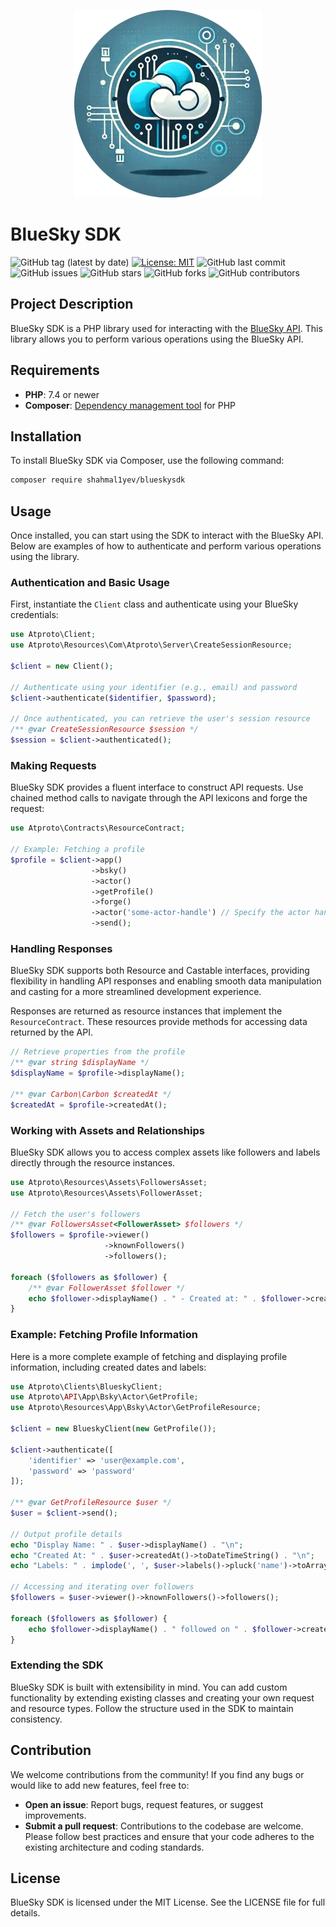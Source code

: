 <p align="center">
  <img src="art/logo-small.webp" alt="Logo" />
</p>

# BlueSky SDK

![GitHub tag (latest by date)](https://img.shields.io/github/v/tag/shahmal1yev/blueskysdk?label=latest&style=flat)
[![License: MIT](https://img.shields.io/badge/License-MIT-green.svg)](https://opensource.org/licenses/MIT)
![GitHub last commit](https://img.shields.io/github/last-commit/shahmal1yev/blueskysdk)
![GitHub issues](https://img.shields.io/github/issues/shahmal1yev/blueskysdk)
![GitHub stars](https://img.shields.io/github/stars/shahmal1yev/blueskysdk)
![GitHub forks](https://img.shields.io/github/forks/shahmal1yev/blueskysdk)
![GitHub contributors](https://img.shields.io/github/contributors/shahmal1yev/blueskysdk)

## Project Description

BlueSky SDK is a PHP library used for interacting with the [BlueSky API](https://docs.bsky.app/docs/get-started). This library allows you to perform various
operations using the BlueSky API.

## Requirements

- **PHP**: 7.4 or newer
- **Composer**: [Dependency management tool](https://getcomposer.org/) for PHP

## Installation

To install BlueSky SDK via Composer, use the following command:

```bash
composer require shahmal1yev/blueskysdk
```

## Usage

Once installed, you can start using the SDK to interact with the BlueSky API. Below are examples of how to 
authenticate and perform various operations using the library.

### Authentication and Basic Usage

First, instantiate the `Client` class and authenticate using your BlueSky credentials:

```php
use Atproto\Client;
use Atproto\Resources\Com\Atproto\Server\CreateSessionResource;

$client = new Client();

// Authenticate using your identifier (e.g., email) and password
$client->authenticate($identifier, $password);

// Once authenticated, you can retrieve the user's session resource
/** @var CreateSessionResource $session */
$session = $client->authenticated();
```

### Making Requests

BlueSky SDK provides a fluent interface to construct API requests. Use chained method calls to navigate through the 
API lexicons and forge the request:

```php
use Atproto\Contracts\ResourceContract;

// Example: Fetching a profile
$profile = $client->app()
                  ->bsky()
                  ->actor()
                  ->getProfile()
                  ->forge()
                  ->actor('some-actor-handle') // Specify the actor handle
                  ->send();
```

### Handling Responses

BlueSky SDK supports both Resource and Castable interfaces, providing flexibility in handling API responses and 
enabling smooth data manipulation and casting for a more streamlined development experience.

Responses are returned as resource instances that implement the `ResourceContract`. These resources provide methods 
for accessing data returned by the API.

```php
// Retrieve properties from the profile
/** @var string $displayName */
$displayName = $profile->displayName();

/** @var Carbon\Carbon $createdAt */
$createdAt = $profile->createdAt();
```

### Working with Assets and Relationships

BlueSky SDK allows you to access complex assets like followers and labels directly through the resource instances.

```php
use Atproto\Resources\Assets\FollowersAsset;
use Atproto\Resources\Assets\FollowerAsset;

// Fetch the user's followers
/** @var FollowersAsset<FollowerAsset> $followers */
$followers = $profile->viewer()
                     ->knownFollowers()
                     ->followers();

foreach ($followers as $follower) {
    /** @var FollowerAsset $follower */
    echo $follower->displayName() . " - Created at: " . $follower->createdAt()->format(DATE_ATOM) . "\n";
}
```

### Example: Fetching Profile Information

Here is a more complete example of fetching and displaying profile information, including created dates and labels:

```php
use Atproto\Clients\BlueskyClient;
use Atproto\API\App\Bsky\Actor\GetProfile;
use Atproto\Resources\App\Bsky\Actor\GetProfileResource;

$client = new BlueskyClient(new GetProfile());

$client->authenticate([
    'identifier' => 'user@example.com',
    'password' => 'password'
]);

/** @var GetProfileResource $user */
$user = $client->send();

// Output profile details
echo "Display Name: " . $user->displayName() . "\n";
echo "Created At: " . $user->createdAt()->toDateTimeString() . "\n";
echo "Labels: " . implode(', ', $user->labels()->pluck('name')->toArray()) . "\n";

// Accessing and iterating over followers
$followers = $user->viewer()->knownFollowers()->followers();

foreach ($followers as $follower) {
    echo $follower->displayName() . " followed on " . $follower->createdAt()->format(DATE_ATOM) . "\n";
}
```

### Extending the SDK

BlueSky SDK is built with extensibility in mind. You can add custom functionality by extending existing classes and 
creating your own request and resource types. Follow the structure used in the SDK to maintain consistency.

## Contribution

We welcome contributions from the community! If you find any bugs or would like to add new features, feel free to:

- **Open an issue**: Report bugs, request features, or suggest improvements.
- **Submit a pull request**: Contributions to the codebase are welcome. Please follow best practices and ensure that your code adheres to the existing architecture and coding standards.

## License

BlueSky SDK is licensed under the MIT License. See the LICENSE file for full details.